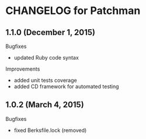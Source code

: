 CHANGELOG for Patchman
======================

## 1.1.0 (December 1, 2015)

Bugfixes
  - updated Ruby code syntax

Improvements
  - added unit tests coverage
  - added CD framework for automated testing

## 1.0.2 (March 4, 2015)

Bugfixes
  - fixed Berksfile.lock (removed)
